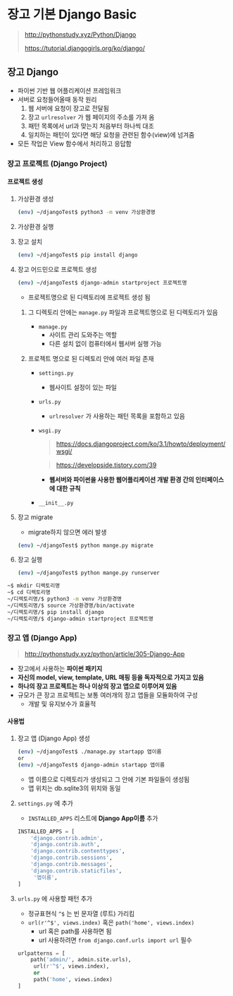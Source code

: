 # 장고 기본 Django Basic

> http://pythonstudy.xyz/Python/Django
>
> https://tutorial.djangogirls.org/ko/django/

## 장고 Django

- 파이썬 기반 웹 어플리케이션 프레임워크
- 서버로 요청들어올때 동작 원리
  1. 웹 서버에 요청이 장고로 전달됨
  2. 장고 `urlresolver` 가 웹 페이지의 주소를 가져 옴
  3. 패턴 목록에서 url과 맞는지 처음부터 하나씩 대조
  4. 일치하는 패턴이 있다면 해당 요청을 관련된 함수(view)에 넘겨줌
- 모든 작업은 View 함수에서 처리하고 응답함

### 장고 프로젝트 (Django Project)

#### 프로젝트 생성

1. 가상환경 생성

   ```zsh
   (env) ~/djangoTest$ python3 -m venv 가상환경명
   ```

2. 가상환경 실행

3. 장고 설치

   ```zsh
   (env) ~/djangoTest$ pip install django
   ```

4. 장고 어드민으로 프로젝트 생성

   ```zsh
   (env) ~/djangoTest$ django-admin startproject 프로젝트명
   ```

   - 프로젝트명으로 된 디렉토리에 프로젝트 생성 됨

   1. 그 디렉토리 안에는 `manage.py` 파일과 프로젝트명으로 된 디렉토리가 있음

      - `manage.py`
        - 사이트 관리 도와주는 역할
        - 다른 설치 없이 컴퓨터에서 웹서버 실행 가능

   2. 프로젝트 명으로 된 디렉토리 안에 여러 파일 존재

      - `settings.py`

        - 웹사이트 설정이 있는 파일

      - `urls.py`

        - `urlresolver` 가 사용하는 패턴 목록을 포함하고 있음

      - `wsgi.py`

        > https://docs.djangoproject.com/ko/3.1/howto/deployment/wsgi/

        > https://developside.tistory.com/39

        - **웹서버와 파이썬을 사용한 웹어플리케이션 개발 환경 간의 인터페이스에 대한 규칙**

      - `__init__.py`

5. 장고 migrate

   - migrate하지 않으면 에러 발생

   ```zsh
   (env) ~/djangoTest$ python mange.py migrate
   ```

6. 장고 실행

   ```zsh
   (env) ~/djangoTest$ python mange.py runserver
   ```

```sh
~$ mkdir 디렉토리명
~$ cd 디렉토리명
~/디렉토리명/$ python3 -m venv 가상환경명
~/디렉토리명/$ source 가상환경명/bin/activate
~/디렉토리명/$ pip install django
~/디렉토리명/$ django-admin startproject 프로젝트명
```



### 장고 앱 (Django App)

> http://pythonstudy.xyz/python/article/305-Django-App

- 장고에서 사용하는 **파이썬 패키지**
- **자신의 model, view, template, URL 매핑 등을 독자적으로 가지고 있음**
- **하나의 장고 프로젝트는 하나 이상의 장고 앱으로 이루어져 있음**
- 규모가 큰 장고 프로젝트는 보통 여러개의 장고 앱들을 모듈화하여 구성
  - 개발 및 유지보수가 효율적

#### 사용법

1. 장고 앱 (Django App) 생성 

   ```zsh
   (env) ~/djangoTest$ ./manage.py startapp 앱이름
   or
   (env) ~/djangoTest$ django-admin startapp 앱이름
   ```

   - 앱 이름으로 디렉토리가 생성되고 그 안에 기본 파일들이 생성됨
   - 앱 위치는 db.sqlite3의 위치와 동일

2. `settings.py` 에 추가

   - `INSTALLED_APPS` 리스트에 **Django App이름** 추가

   ```python
   INSTALLED_APPS = [
       'django.contrib.admin',
       'django.contrib.auth',
       'django.contrib.contenttypes',
       'django.contrib.sessions',
       'django.contrib.messages',
       'django.contrib.staticfiles',
     	'앱이름',
   ]
   ```

3. `urls.py` 에 사용할 패턴 추가

   - 정규표현식 `^$` 는 빈 문자열 (루트) 가리킴
   - `url(r'^$', views.index)` 혹은 `path('home', views.index)`
     - url 혹은 path를 사용하면 됨
     - url 사용하려면 `from django.conf.urls import url` 필수

   ```python
   urlpatterns = [
       path('admin/', admin.site.urls),
     	url(r'^$', views.index),
     	or
     	path('home', views.index)
   ]
   ```

   
